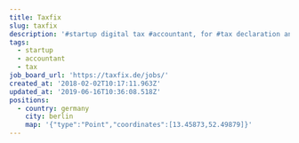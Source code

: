 ```yaml
---
title: Taxfix
slug: taxfix
description: '#startup digital tax #accountant, for #tax declaration and returns'
tags:
  - startup
  - accountant
  - tax
job_board_url: 'https://taxfix.de/jobs/'
created_at: '2018-02-02T10:17:11.963Z'
updated_at: '2019-06-16T10:36:08.518Z'
positions:
  - country: germany
    city: berlin
    map: '{"type":"Point","coordinates":[13.45873,52.49879]}'
---
```


